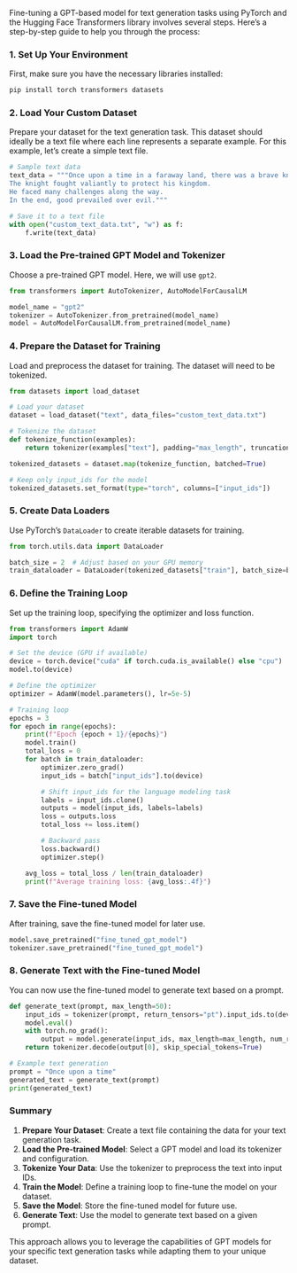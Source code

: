 Fine-tuning a GPT-based model for text generation tasks using PyTorch and the Hugging Face Transformers library involves several steps. Here’s a step-by-step guide to help you through the process:

### 1. Set Up Your Environment
First, make sure you have the necessary libraries installed:

```bash
pip install torch transformers datasets
```

### 2. Load Your Custom Dataset
Prepare your dataset for the text generation task. This dataset should ideally be a text file where each line represents a separate example. For this example, let’s create a simple text file.

```python
# Sample text data
text_data = """Once upon a time in a faraway land, there was a brave knight.
The knight fought valiantly to protect his kingdom.
He faced many challenges along the way.
In the end, good prevailed over evil."""

# Save it to a text file
with open("custom_text_data.txt", "w") as f:
    f.write(text_data)
```

### 3. Load the Pre-trained GPT Model and Tokenizer
Choose a pre-trained GPT model. Here, we will use `gpt2`.

```python
from transformers import AutoTokenizer, AutoModelForCausalLM

model_name = "gpt2"
tokenizer = AutoTokenizer.from_pretrained(model_name)
model = AutoModelForCausalLM.from_pretrained(model_name)
```

### 4. Prepare the Dataset for Training
Load and preprocess the dataset for training. The dataset will need to be tokenized.

```python
from datasets import load_dataset

# Load your dataset
dataset = load_dataset("text", data_files="custom_text_data.txt")

# Tokenize the dataset
def tokenize_function(examples):
    return tokenizer(examples["text"], padding="max_length", truncation=True, return_tensors="pt")

tokenized_datasets = dataset.map(tokenize_function, batched=True)

# Keep only input_ids for the model
tokenized_datasets.set_format(type="torch", columns=["input_ids"])
```

### 5. Create Data Loaders
Use PyTorch’s `DataLoader` to create iterable datasets for training.

```python
from torch.utils.data import DataLoader

batch_size = 2  # Adjust based on your GPU memory
train_dataloader = DataLoader(tokenized_datasets["train"], batch_size=batch_size, shuffle=True)
```

### 6. Define the Training Loop
Set up the training loop, specifying the optimizer and loss function.

```python
from transformers import AdamW
import torch

# Set the device (GPU if available)
device = torch.device("cuda" if torch.cuda.is_available() else "cpu")
model.to(device)

# Define the optimizer
optimizer = AdamW(model.parameters(), lr=5e-5)

# Training loop
epochs = 3
for epoch in range(epochs):
    print(f"Epoch {epoch + 1}/{epochs}")
    model.train()
    total_loss = 0
    for batch in train_dataloader:
        optimizer.zero_grad()
        input_ids = batch["input_ids"].to(device)

        # Shift input_ids for the language modeling task
        labels = input_ids.clone()
        outputs = model(input_ids, labels=labels)
        loss = outputs.loss
        total_loss += loss.item()

        # Backward pass
        loss.backward()
        optimizer.step()

    avg_loss = total_loss / len(train_dataloader)
    print(f"Average training loss: {avg_loss:.4f}")
```

### 7. Save the Fine-tuned Model
After training, save the fine-tuned model for later use.

```python
model.save_pretrained("fine_tuned_gpt_model")
tokenizer.save_pretrained("fine_tuned_gpt_model")
```

### 8. Generate Text with the Fine-tuned Model
You can now use the fine-tuned model to generate text based on a prompt.

```python
def generate_text(prompt, max_length=50):
    input_ids = tokenizer(prompt, return_tensors="pt").input_ids.to(device)
    model.eval()
    with torch.no_grad():
        output = model.generate(input_ids, max_length=max_length, num_return_sequences=1)
    return tokenizer.decode(output[0], skip_special_tokens=True)

# Example text generation
prompt = "Once upon a time"
generated_text = generate_text(prompt)
print(generated_text)
```

### Summary
1. **Prepare Your Dataset**: Create a text file containing the data for your text generation task.
2. **Load the Pre-trained Model**: Select a GPT model and load its tokenizer and configuration.
3. **Tokenize Your Data**: Use the tokenizer to preprocess the text into input IDs.
4. **Train the Model**: Define a training loop to fine-tune the model on your dataset.
5. **Save the Model**: Store the fine-tuned model for future use.
6. **Generate Text**: Use the model to generate text based on a given prompt.

This approach allows you to leverage the capabilities of GPT models for your specific text generation tasks while adapting them to your unique dataset.